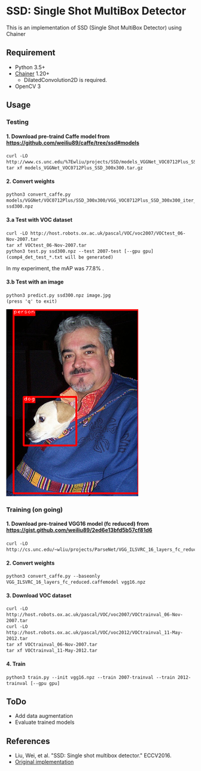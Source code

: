 # SSD: Single Shot MultiBox Detector

This is an implementation of SSD (Single Shot MultiBox Detector) using Chainer

## Requirement

- Python 3.5+
- [Chainer](https://github.com/pfnet/chainer) 1.20+
    - DilatedConvolution2D is required.
- OpenCV 3

## Usage

### Testing

#### 1\. Download pre-traind Caffe model from https://github.com/weiliu89/caffe/tree/ssd#models
```
curl -LO http://www.cs.unc.edu/%7Ewliu/projects/SSD/models_VGGNet_VOC0712Plus_SSD_300x300.tar.gz
tar xf models_VGGNet_VOC0712Plus_SSD_300x300.tar.gz
```

#### 2\. Convert weights
```
python3 convert_caffe.py models/VGGNet/VOC0712Plus/SSD_300x300/VGG_VOC0712Plus_SSD_300x300_iter_240000.caffemodel ssd300.npz
```

#### 3\.a Test with VOC dataset
```
curl -LO http://host.robots.ox.ac.uk/pascal/VOC/voc2007/VOCtest_06-Nov-2007.tar
tar xf VOCtest_06-Nov-2007.tar
python3 test.py ssd300.npz --test 2007-test [--gpu gpu]
(comp4_det_test_*.txt will be generated)
```
In my experiment, the mAP was 77.8% .

#### 3\.b Test with an image
```
python3 predict.py ssd300.npz image.jpg
(press 'q' to exit)
```
![result](result_converted.jpg "result")

### Training (on going)

#### 1\. Download pre-trained VGG16 model (fc reduced) from https://gist.github.com/weiliu89/2ed6e13bfd5b57cf81d6
```
curl -LO http://cs.unc.edu/~wliu/projects/ParseNet/VGG_ILSVRC_16_layers_fc_reduced.caffemodel
```

#### 2\. Convert weights
```
python3 convert_caffe.py --baseonly VGG_ILSVRC_16_layers_fc_reduced.caffemodel vgg16.npz
```

#### 3\. Download VOC dataset
```
curl -LO http://host.robots.ox.ac.uk/pascal/VOC/voc2007/VOCtrainval_06-Nov-2007.tar
curl -LO http://host.robots.ox.ac.uk/pascal/VOC/voc2012/VOCtrainval_11-May-2012.tar
tar xf VOCtrainval_06-Nov-2007.tar
tar xf VOCtrainval_11-May-2012.tar
```

#### 4\. Train
```
python3 train.py --init vgg16.npz --train 2007-trainval --train 2012-trainval [--gpu gpu]
```

## ToDo
- Add data augmentation
- Evaluate trained models

## References
+ Liu, Wei, et al. "SSD: Single shot multibox detector." ECCV2016.
+ [Original implementation](https://github.com/weiliu89/caffe/tree/ssd)
